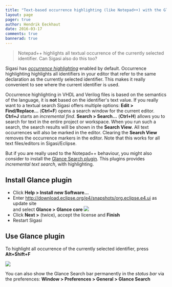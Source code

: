 ```yaml
---
title: "Text-based occurrence highlighting (like Notepad++) with the Glance plugin"
layout: page 
pager: true
author: Hendrik Eeckhaut
date: 2016-03-17
comments: true
bannerad: true
---
```



> Notepad++ highlights all textual occurrence of the currently selected identifier. Can Sigasi also do this too?

Sigasi has *[occurrence highlighting](/manual/eclipse/editor#occurrence-highlighting)* enabled by default. Occurrence highlighting highlights all identifiers in your editor that refer to the same declaration as the currently selected identifier. This makes it really convenient to see where the current identifier is used.

Occurrence highlighting in VHDL and Verilog files is based on the semantics of the language, it is **not** based on the identifier's text value.
If you really want to a textual search Sigasi offers multiple options: **Edit > Find/Replace...** (**Ctrl+F**) opens a search window for the current editor. **Ctrl+J** starts an *incremental find*. **Search > Search...** (**Ctrl+H**) allows you to search for text in the entire project or workspace. When you run such a search, the search results will be shown in the **Search View**. All text occurrences will also be marked in the editor. Clearing the **Search View** removes the occurrence markers in the editor.
Note that this works for all text files/editors in Sigasi/Eclipse.


But if you are really used to the Notepad++ behaviour, you might also consider to install the [Glance Search plugin](http://ystrot.github.io/glance/). This plugins provides *incremental text search*, with highlighting.

## Install Glance plugin

* Click **Help > Install new Software...**
* Enter http://download.eclipse.org/e4/snapshots/org.eclipse.e4.ui as update site  
  and select **Glance > Glance core** 
  ![](/img/tech/glance_install.png)
* Click **Next >** (twice), accept the license and **Finish**
* Restart Sigasi

## Use Glance plugin

To highlight all occurrence of the currently selected identifier, press **Alt+Shift+F**

![](/img/tech/glance_usage.png)

You can also show the Glance Search bar permanently in the *status bar* via the preferences: **Window > Preferences > General > Glance Search**
